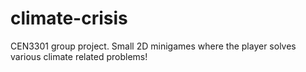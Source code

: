 # climate-crisis
CEN3301 group project. Small 2D minigames where the player solves various climate related problems!
